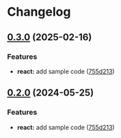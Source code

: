 # Changelog

## [0.3.0](https://github.com/mburgosh/release-please-monorepo-example/compare/hello-react-v0.2.0...hello-react@v0.3.0) (2025-02-16)


### Features

* **react:** add sample code ([755d213](https://github.com/mburgosh/release-please-monorepo-example/commit/755d2133dde08b8e1aeb2012256ee58b934fc346))

## [0.2.0](https://github.com/amarjanica/release-please-monorepo-example/compare/hello-react-v0.1.0...hello-react@v0.2.0) (2024-05-25)


### Features

* **react:** add sample code ([755d213](https://github.com/amarjanica/release-please-monorepo-example/commit/755d2133dde08b8e1aeb2012256ee58b934fc346))
